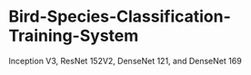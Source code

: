 # Bird-Species-Classification-Training-System
Inception V3, ResNet 152V2, DenseNet 121, and DenseNet 169
